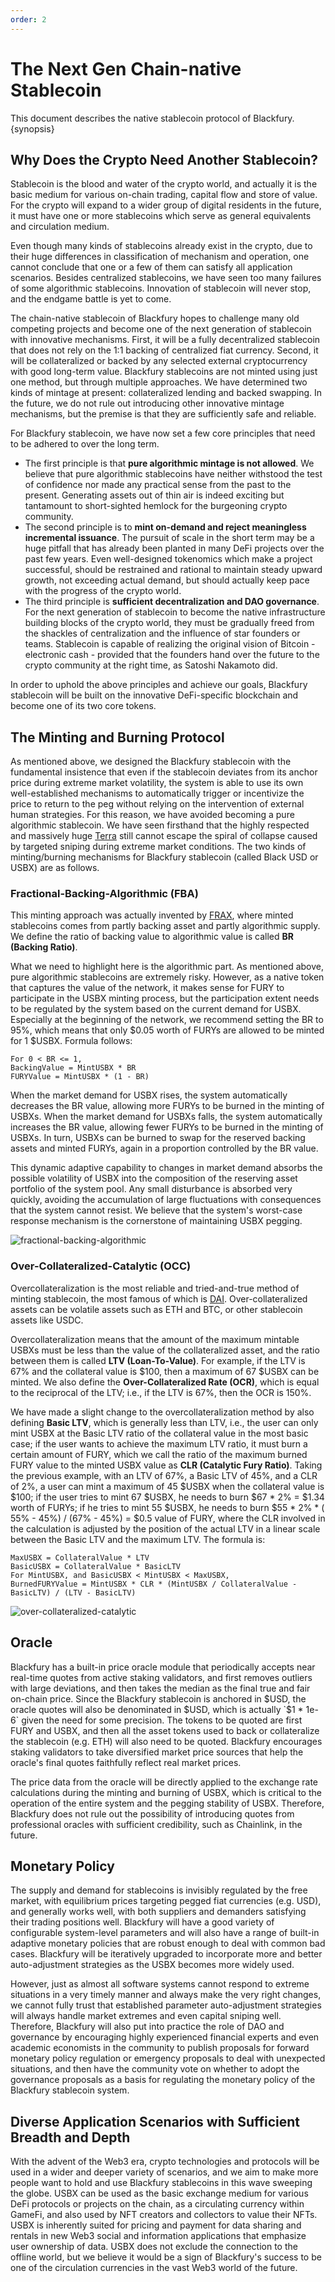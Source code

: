 ```yaml
---
order: 2
---
```


# The Next Gen Chain-native Stablecoin

This document describes the native stablecoin protocol of Blackfury. {synopsis}

## Why Does the Crypto Need Another Stablecoin?

Stablecoin is the blood and water of the crypto world, and actually it is the basic medium for various on-chain trading,
capital flow and store of value. For the crypto will expand to a wider group of digital residents in the future, it must
have one or more stablecoins which serve as general equivalents and circulation medium.

Even though many kinds of stablecoins already exist in the crypto, due to their huge differences in classification of
mechanism and operation, one cannot conclude that one or a few of them can satisfy all application scenarios. Besides
centralized stablecoins, we have seen too many failures of some algorithmic stablecoins. Innovation of stablecoin will
never stop, and the endgame battle is yet to come.

The chain-native stablecoin of Blackfury hopes to challenge many old competing projects and become one of the next
generation of stablecoin with innovative mechanisms. First, it will be a fully decentralized stablecoin that does not
rely on the 1:1 backing of centralized fiat currency. Second, it will be collateralized or backed by any selected
external cryptocurrency with good long-term value. Blackfury stablecoins are not minted using just one method, but through
multiple approaches. We have determined two kinds of mintage at present: collateralized lending and backed swapping. In
the future, we do not rule out introducing other innovative mintage mechanisms, but the premise is that they are
sufficiently safe and reliable.

For Blackfury stablecoin, we have now set a few core principles that need to be adhered to over the long term.

- The first principle is that **pure algorithmic mintage is not allowed**. We believe that pure algorithmic stablecoins
  have neither withstood the test of confidence nor made any practical sense from the past to the present. Generating
  assets out of thin air is indeed exciting but tantamount to short-sighted hemlock for the burgeoning crypto community.
- The second principle is to **mint on-demand and reject meaningless incremental issuance**. The pursuit of scale in the
  short term may be a huge pitfall that has already been planted in many DeFi projects over the past few years. Even
  well-designed tokenomics which make a project successful, should be restrained and rational to maintain steady upward
  growth, not exceeding actual demand, but should actually keep pace with the progress of the crypto world.
- The third principle is **sufficient decentralization and DAO governance**. For the next generation of stablecoin to
  become the native infrastructure building blocks of the crypto world, they must be gradually freed from the shackles
  of centralization and the influence of star founders or teams. Stablecoin is capable of realizing the original vision
  of Bitcoin - electronic cash - provided that the founders hand over the future to the crypto community at the right
  time, as Satoshi Nakamoto did.

In order to uphold the above principles and achieve our goals, Blackfury stablecoin will be built on the innovative
DeFi-specific blockchain and become one of its two core tokens.

## The Minting and Burning Protocol

As mentioned above, we designed the Blackfury stablecoin with the fundamental insistence that even if the stablecoin
deviates from its anchor price during extreme market volatility, the system is able to use its own well-established
mechanisms to automatically trigger or incentivize the price to return to the peg without relying on the intervention of
external human strategies.
For this reason, we have avoided becoming a pure algorithmic stablecoin. We have seen firsthand that the highly
respected and massively huge [Terra](https://terra.money) still cannot escape the spiral of collapse caused by targeted
sniping during extreme market conditions. The two kinds of minting/burning mechanisms for Blackfury stablecoin (called Black
USD or USBX) are as follows.

### Fractional-Backing-Algorithmic (FBA)

This minting approach was actually invented by [FRAX](https://frax.finance), where minted stablecoins comes from partly backing asset and partly
algorithmic supply. We define the ratio of backing value to algorithmic value is called **BR (Backing Ratio)**.

What we need to highlight here is the algorithmic part. As mentioned above, pure algorithmic stablecoins are extremely
risky. However, as a native token that captures the value of the network, it makes sense for FURY to participate in the
USBX minting process, but the participation extent needs to be regulated by the system based on the current demand for
USBX. Especially at the beginning of the network, we recommend setting the BR to 95%, which means that only $0.05 worth
of FURYs are allowed to be minted for 1 $USBX. Formula follows:

```
For 0 < BR <= 1,
BackingValue = MintUSBX * BR
FURYValue = MintUSBX * (1 - BR)
```

When the market demand for USBX rises, the system automatically decreases the BR value, allowing more FURYs to be burned
in the minting of USBXs. When the market demand for USBXs falls, the system automatically increases the BR value, allowing
fewer FURYs to be burned in the minting of USBXs. In turn, USBXs can be burned to swap for the reserved backing assets and
minted FURYs, again in a proportion controlled by the BR value.

This dynamic adaptive capability to changes in market demand absorbs the possible volatility of USBX into the composition
of the reserving asset portfolio of the system pool. Any small disturbance is absorbed very quickly, avoiding the
accumulation of large fluctuations with consequences that the system cannot resist. We believe that the system's
worst-case response mechanism is the cornerstone of maintaining USBX pegging.

![fractional-backing-algorithmic](../images/fba.png)

### Over-Collateralized-Catalytic (OCC)

Overcollateralization is the most reliable and tried-and-true method of minting stablecoin, the most famous of which
is [DAI](https://makerdao.com). Over-collateralized assets can be volatile assets such as ETH and BTC, or other
stablecoin assets like USDC.

Overcollateralization means that the amount of the maximum mintable USBXs must be less than the value of the
collateralized asset, and the ratio between them is called **LTV (Loan-To-Value)**. For example, if the LTV is 67% and
the collateral value is $100, then a maximum of 67 $USBX can be minted. We also define the **Over-Collateralized Rate (OCR)**, which is equal to the reciprocal of the LTV; i.e., if the LTV is 67%, then the OCR is 150%.

We have made a slight change to the overcollateralization method by also defining **Basic LTV**, which is generally less
than LTV, i.e., the user can only mint USBX at the Basic LTV ratio of the collateral value in the most basic case; if the
user wants to achieve the maximum LTV ratio, it must burn a certain amount of FURY, which we call the ratio of the
maximum burned FURY value to the minted USBX value as **CLR (Catalytic Fury Ratio)**. Taking the previous example, with
an LTV of 67%, a Basic LTV of 45%, and a CLR of 2%, a user can mint a maximum of 45 $USBX when the collateral value is
$100; if the user tries to mint 67 $USBX, he needs to burn $67 * 2% = $1.34 worth of FURYs; if he tries to mint 55 $USBX,
he needs to burn $55 * 2% * ( 55% - 45%) / (67% - 45%) = $0.5 value of FURY, where the CLR involved in the calculation
is adjusted by the position of the actual LTV in a linear scale between the Basic LTV and the maximum LTV. The formula
is:

```
MaxUSBX = CollateralValue * LTV
BasicUSBX = CollateralValue * BasicLTV
For MintUSBX, and BasicUSBX < MintUSBX < MaxUSBX,
BurnedFURYValue = MintUSBX * CLR * (MintUSBX / CollateralValue - BasicLTV) / (LTV - BasicLTV)
```

![over-collateralized-catalytic](../images/occ.png)

## Oracle

Blackfury has a built-in price oracle module that periodically accepts near real-time quotes from active staking
validators, and first removes outliers with large deviations, and then takes the median as the final true and fair
on-chain price. Since the Blackfury stablecoin is anchored in $USD, the oracle quotes will also be denominated in $USD,
which is actually `$1 * 1e-6` given the need for some precision. The tokens to be quoted are first FURY and USBX, and
then all the asset tokens used to back or collateralize the stablecoin (e.g. ETH) will also need to be quoted. Blackfury
encourages staking validators to take diversified market price sources that help the oracle's final quotes faithfully
reflect real market prices.

The price data from the oracle will be directly applied to the exchange rate calculations during the minting and burning
of USBX, which is critical to the operation of the entire system and the pegging stability of USBX. Therefore, Blackfury
does not rule out the possibility of introducing quotes from professional oracles with sufficient credibility, such as
Chainlink, in the future.

## Monetary Policy

The supply and demand for stablecoins is invisibly regulated by the free market, with equilibrium prices targeting
pegged fiat currencies (e.g. USD), and generally works well, with both suppliers and demanders satisfying their trading
positions well. Blackfury will have a good variety of configurable system-level parameters and will also have a range of
built-in adaptive monetary policies that are robust enough to deal with common bad cases. Blackfury will be iteratively
upgraded to incorporate more and better auto-adjustment strategies as the USBX becomes more widely used.

However, just as almost all software systems cannot respond to extreme situations in a very timely manner and always
make the very right changes, we cannot fully trust that established parameter auto-adjustment strategies will always
handle market extremes and even capital sniping well. Therefore, Blackfury will also put into practice the role of DAO and
governance by encouraging highly experienced financial experts and even academic economists in the community to publish
proposals for forward monetary policy regulation or emergency proposals to deal with unexpected situations, and then
have the community vote on whether to adopt the governance proposals as a basis for regulating the monetary policy of
the Blackfury stablecoin system.

## Diverse Application Scenarios with Sufficient Breadth and Depth

With the advent of the Web3 era, crypto technologies and protocols will be used in a wider and deeper variety of
scenarios, and we aim to make more people want to hold and use Blackfury stablecoins in this wave sweeping the globe. USBX
can be used as the basic exchange medium for various DeFi protocols or projects on the chain, as a circulating currency
within GameFi, and also used by NFT creators and collectors to value their NFTs. USBX is inherently suited for pricing
and payment for data sharing and rentals in new Web3 social and information applications that emphasize user ownership
of data. USBX does not exclude the connection to the offline world, but we believe it would be a sign of Blackfury's
success to be one of the circulation currencies in the vast Web3 world of the future.
